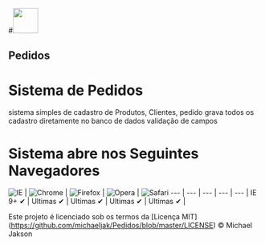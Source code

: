 #<a href='https://github.com/michaeljak'><img src='https://dl.dropboxusercontent.com/s/2042wlthpkfzjcv/banner-github-personal-page.png' height='50'></a>
## Pedidos

# Sistema de Pedidos

sistema simples de cadastro de Produtos, Clientes, pedido
grava todos os cadastro diretamente no banco de dados
validação de campos  

# Sistema abre nos Seguintes Navegadores



![IE](https://cloud.githubusercontent.com/assets/398893/3528325/20373e76-078e-11e4-8e3a-1cb86cf506f0.png) | 
![Chrome](https://cloud.githubusercontent.com/assets/398893/3528328/23bc7bc4-078e-11e4-8752-ba2809bf5cce.png) | 
![Firefox](https://cloud.githubusercontent.com/assets/398893/3528329/26283ab0-078e-11e4-84d4-db2cf1009953.png) | 
![Opera](https://cloud.githubusercontent.com/assets/398893/3528330/27ec9fa8-078e-11e4-95cb-709fd11dac16.png) | 
![Safari](https://cloud.githubusercontent.com/assets/398893/3528331/29df8618-078e-11e4-8e3e-ed8ac738693f.png)
--- | --- | --- | --- | --- |
IE 9+ ✔ | Ultimas ✔ | Ultimas ✔ | Ultimas ✔ | Ultimas ✔ |


Este projeto é licenciado sob os termos da [Licença MIT] (https://github.com/michaeljak/Pedidos/blob/master/LICENSE) © Michael Jakson

